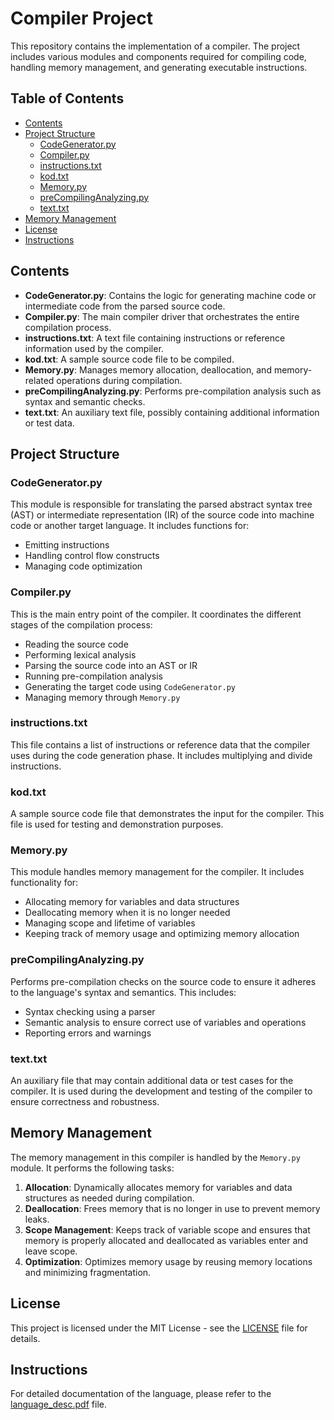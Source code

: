 # Compiler Project

This repository contains the implementation of a compiler. The project includes various modules and components required for compiling code, handling memory management, and generating executable instructions.

## Table of Contents
- [Contents](#contents)
- [Project Structure](#project-structure)
  - [CodeGenerator.py](#codegeneratorpy)
  - [Compiler.py](#compilerpy)
  - [instructions.txt](#instructionstxt)
  - [kod.txt](#kodtxt)
  - [Memory.py](#memorypy)
  - [preCompilingAnalyzing.py](#precompilinganalyzingpy)
  - [text.txt](#texttxt)
- [Memory Management](#memory-management)
- [License](#license)
- [Instructions](#instructions)

## Contents

- **CodeGenerator.py**: Contains the logic for generating machine code or intermediate code from the parsed source code.
- **Compiler.py**: The main compiler driver that orchestrates the entire compilation process.
- **instructions.txt**: A text file containing instructions or reference information used by the compiler.
- **kod.txt**: A sample source code file to be compiled.
- **Memory.py**: Manages memory allocation, deallocation, and memory-related operations during compilation.
- **preCompilingAnalyzing.py**: Performs pre-compilation analysis such as syntax and semantic checks.
- **text.txt**: An auxiliary text file, possibly containing additional information or test data.

## Project Structure

### CodeGenerator.py

This module is responsible for translating the parsed abstract syntax tree (AST) or intermediate representation (IR) of the source code into machine code or another target language. It includes functions for:
- Emitting instructions
- Handling control flow constructs
- Managing code optimization

### Compiler.py

This is the main entry point of the compiler. It coordinates the different stages of the compilation process:
- Reading the source code
- Performing lexical analysis
- Parsing the source code into an AST or IR
- Running pre-compilation analysis
- Generating the target code using `CodeGenerator.py`
- Managing memory through `Memory.py`

### instructions.txt

This file contains a list of instructions or reference data that the compiler uses during the code generation phase. It includes multiplying and divide instructions.

### kod.txt

A sample source code file that demonstrates the input for the compiler. This file is used for testing and demonstration purposes.

### Memory.py

This module handles memory management for the compiler. It includes functionality for:
- Allocating memory for variables and data structures
- Deallocating memory when it is no longer needed
- Managing scope and lifetime of variables
- Keeping track of memory usage and optimizing memory allocation

### preCompilingAnalyzing.py

Performs pre-compilation checks on the source code to ensure it adheres to the language's syntax and semantics. This includes:
- Syntax checking using a parser
- Semantic analysis to ensure correct use of variables and operations
- Reporting errors and warnings

### text.txt

An auxiliary file that may contain additional data or test cases for the compiler. It is used during the development and testing of the compiler to ensure correctness and robustness.

## Memory Management

The memory management in this compiler is handled by the `Memory.py` module. It performs the following tasks:

1. **Allocation**: Dynamically allocates memory for variables and data structures as needed during compilation.
2. **Deallocation**: Frees memory that is no longer in use to prevent memory leaks.
3. **Scope Management**: Keeps track of variable scope and ensures that memory is properly allocated and deallocated as variables enter and leave scope.
4. **Optimization**: Optimizes memory usage by reusing memory locations and minimizing fragmentation.

## License

This project is licensed under the MIT License - see the [LICENSE](LICENSE) file for details.

## Instructions

For detailed documentation of the language, please refer to the [language_desc.pdf](language_desc.pdf) file.


